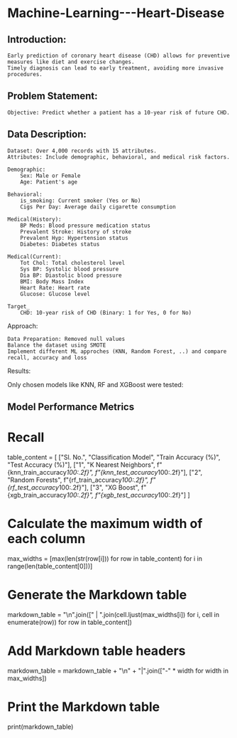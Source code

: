 # Machine-Learning---Heart-Disease

## Introduction:

    Early prediction of coronary heart disease (CHD) allows for preventive measures like diet and exercise changes.
    Timely diagnosis can lead to early treatment, avoiding more invasive procedures.

## Problem Statement:

    Objective: Predict whether a patient has a 10-year risk of future CHD.

## Data Description:

    Dataset: Over 4,000 records with 15 attributes.
    Attributes: Include demographic, behavioral, and medical risk factors.

    Demographic:
        Sex: Male or Female
        Age: Patient's age

    Behavioral:
        is_smoking: Current smoker (Yes or No)
        Cigs Per Day: Average daily cigarette consumption

    Medical(History):
        BP Meds: Blood pressure medication status
        Prevalent Stroke: History of stroke
        Prevalent Hyp: Hypertension status
        Diabetes: Diabetes status

    Medical(Current):
        Tot Chol: Total cholesterol level
        Sys BP: Systolic blood pressure
        Dia BP: Diastolic blood pressure
        BMI: Body Mass Index
        Heart Rate: Heart rate
        Glucose: Glucose level

    Target_
        CHD: 10-year risk of CHD (Binary: 1 for Yes, 0 for No)

Approach:

    Data Preparation: Removed null values
    Balance the dataset using SMOTE 
    Implement different ML approches (KNN, Random Forest, ..) and compare recall, accuracy and loss 
    

Results:

Only chosen models like KNN, RF and XGBoost were tested:

## Model Performance Metrics

# Recall
table_content = [
    ["Sl. No.", "Classification Model", "Train Accuracy (%)", "Test Accuracy (%)"],
    ["1", "K Nearest Neighbors", f"{knn_train_accuracy*100:.2f}", f"{knn_test_accuracy*100:.2f}"],
    ["2", "Random Forests", f"{rf_train_accuracy*100:.2f}", f"{rf_test_accuracy*100:.2f}"],
    ["3", "XG Boost", f"{xgb_train_accuracy*100:.2f}", f"{xgb_test_accuracy*100:.2f}"]
]

# Calculate the maximum width of each column
max_widths = [max(len(str(row[i])) for row in table_content) for i in range(len(table_content[0]))]

# Generate the Markdown table
markdown_table = "\n".join([" | ".join(cell.ljust(max_widths[i]) for i, cell in enumerate(row)) for row in table_content])

# Add Markdown table headers
markdown_table = markdown_table + "\n" + "|".join(["-" * width for width in max_widths])

# Print the Markdown table
print(markdown_table)




